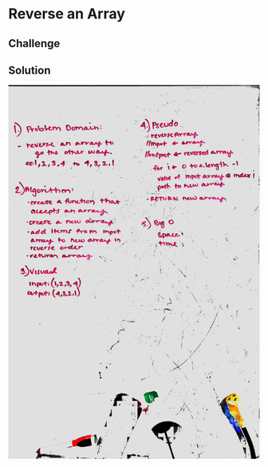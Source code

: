 # Reverse an Array
<!-- Short summary or background information -->

## Challenge
<!-- Description of the challenge -->

## Solution

![Getting Started](../assets/array_reverse.jpg)


